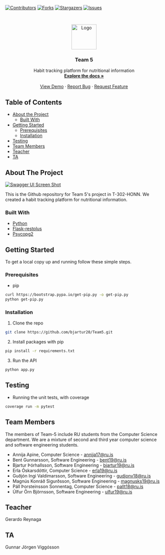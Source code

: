 [![Contributors][contributors-shield]][contributors-url]
[![Forks][forks-shield]][forks-url]
[![Stargazers][stars-shield]][stars-url]
[![Issues][issues-shield]][issues-url]



<!-- PROJECT LOGO -->
<br />
<p align="center">
  <a href="https://github.com/bjartur20/Team5">
    <img src="https://upload.wikimedia.org/wikipedia/en/thumb/b/b7/Reykjavik_University_Logo.svg/1200px-Reykjavik_University_Logo.svg.png" alt="Logo" width="80" height="80">
  </a>

  <h3 align="center">Team 5</h3>

  <p align="center">
    Habit tracking platform for nutritional information
    <br />
    <a href="https://github.com/bjartur20/Team5"><strong>Explore the docs »</strong></a>
    <br />
    <br />
    <a href="https://github.com/bjartur20/Team5">View Demo</a>
    ·
    <a href="https://github.com/bjartur20/Team5/issues">Report Bug</a>
    ·
    <a href="https://github.com/bjartur20/Team5/issues">Request Feature</a>
  </p>
</p>



<!-- TABLE OF CONTENTS -->
## Table of Contents

* [About the Project](#about-the-project)
  * [Built With](#built-with)
* [Getting Started](#getting-started)
  * [Prerequisites](#prerequisites)
  * [Installation](#installation)
* [Testing](#testing)
* [Team Members](#team-members)
* [Teacher](#teacher)
* [TA](#ta)



<!-- ABOUT THE PROJECT -->
## About The Project

[![Swagger UI Screen Shot][product-screenshot]](https://i.imgur.com/WP7MQJj.png)

This is the Github repository for Team 5's project in T-302-HONN.
We created a habit tracking platform for nutritional information.


### Built With

* [Python][python]
* [Flask-restplus][flask-restplus]
* [Psycopg2][psycopg2]



<!-- GETTING STARTED -->
## Getting Started

To get a local copy up and running follow these simple steps.

### Prerequisites

* pip
```sh
curl https://bootstrap.pypa.io/get-pip.py -o get-pip.py
python get-pip.py
```

### Installation

1. Clone the repo
```sh
git clone https://github.com/bjartur20/Team5.git
```
2. Install packages with pip
```sh
pip install -r requirements.txt
```
3. Run the API
```sh
python app.py
```



<!-- TESTING -->
## Testing

* Running the unit tests, with coverage
```sh
coverage run -m pytest
```




<!-- TEAM MEMBERS -->
## Team Members

The members of Team-5 include RU students from the Computer Science department. We are a mixture of second and third year computer science and software engineering students.

* Annija Apine, Computer Science - annija17@ru.is
* Bent Gunnarsson, Software Engineering - bent19@ru.is
* Bjartur Þórhallsson, Software Engineering - bjartur19@ru.is
* Erla Óskarsdóttir, Computer Science - erla19@ru.is
* Guðjón Ingi Valdimarsson, Software Engineering - gudjonv18@ru.is
* Magnús Konráð Sigurðsson, Software Engineering - magnusks19@ru.is
* Páll Þorsteinsson Sonnentag, Computer Science - pallt18@ru.is
* Úlfur Örn Björnsson, Software Engineering - ulfur19@ru.is



<!-- TEACHER -->
## Teacher

Gerardo Reynaga



<!-- TA -->
## TA

Gunnar Jörgen Viggósson





<!-- MARKDOWN LINKS & IMAGES -->
[contributors-shield]: https://img.shields.io/github/contributors/bjartur20/Team5.svg?style=flat-square
[contributors-url]: https://github.com/bjartur20/Team5/graphs/contributors
[forks-shield]: https://img.shields.io/github/forks/bjartur20/Team5.svg?style=flat-square
[forks-url]: https://github.com/bjartur20/Team5/network/members
[stars-shield]: https://img.shields.io/github/stars/bjartur20/Team5.svg?style=flat-square
[stars-url]: https://github.com/bjartur20/Team5/stargazers
[issues-shield]: https://img.shields.io/github/issues/bjartur20/Team5.svg?style=flat-square
[issues-url]: https://github.com/bjartur20/Team5/issues
[product-screenshot]: https://i.imgur.com/WP7MQJj.png
[python]: https://www.python.org/
[flask-restplus]: https://github.com/noirbizarre/flask-restplus
[psycopg2]: https://www.psycopg.org/docs/
